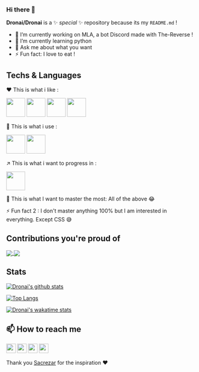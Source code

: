 ### Hi there 👋

**Dronai/Dronai** is a ✨ _special_ ✨ repository because its my `README.md` !

- 🔭 I’m currently working on MLA, a bot Discord made with The-Reverse !
- 🌱 I’m currently learning python
- 💬 Ask me about what you want
- ⚡ Fun fact: I love to eat !

## Techs & Languages

❤️ This is what i like :

<code><a href="https://isocpp.org/" target="_blank"><img height="50" src="https://cdn.worldvectorlogo.com/logos/c.svg"></a></code>
<code><a href="https://docs.microsoft.com/en-us/dotnet/csharp/" target="_blank"><img height="50" src="https://seeklogo.com/images/C/c-sharp-c-logo-02F17714BA-seeklogo.com.png"></a></code>
<code><a href="https://www.oracle.com/java/" target="_blank"><img height="50" src="https://www.vectorlogo.zone/logos/java/java-horizontal.svg"></a></code>
<code><a href="https://www.python.org/" target="_blank"><img height="50" src="https://www.vectorlogo.zone/logos/python/python-horizontal.svg"></a></code>

🔨 This is what i use :

<code><a href="https://code.visualstudio.com/" target="_blank"><img height="50" src="https://www.vectorlogo.zone/logos/visualstudio_code/visualstudio_code-ar21.svg"></a></code>
<code><a href="https://git-scm.com/" target="_blank"><img height="50" src="https://www.vectorlogo.zone/logos/git-scm/git-scm-ar21.svg"></a></code>

↗️ This is what i want to progress in :

<code><a href="https://www.docker.com/" target="_blank"><img height="50" src="https://www.vectorlogo.zone/logos/docker/docker-official.svg"></a></code>

💯 This is what I want to master the most:
All of the above 😂

⚡ Fun fact 2 : I don't master anything 100% but I am interested in everything. Except CSS 😅

## Contributions you're proud of

<a href="https://github.com/AlphaCodeCorp/EPScript%22%3E">
  <img align="center" src="https://github-readme-stats.vercel.app/api/pin/?username=AlphaCodeCorp&repo=EPScript" />
</a>

<a href="https://github.com/AlphaCodeCorp/The-Reverse">
  <img align="center" src="https://github-readme-stats.vercel.app/api/pin/?username=AlphaCodeCorp&repo=The-Reverse" />
</a>

## Stats

[![Dronai's github stats](https://github-readme-stats.vercel.app/api?username=Dronai)](https://github.com/Dronai)

[![Top Langs](https://github-readme-stats.vercel.app/api/top-langs/?username=Dronai)](https://github.com/Dronai)

[![Dronai's wakatime stats](https://github-readme-stats.vercel.app/api/wakatime?username=Dronai)](https://github.com/Dronai)

## 📫 How to reach me

<a href="https://www.linkedin.com/in/pierre-boutin-b61b1b160/" target="_blank"><img height="25" src="https://www.vectorlogo.zone/logos/linkedin/linkedin-icon.svg"></a>
<a href="https://github.com/Dronai" target="_blank"><img height="25" src="https://www.vectorlogo.zone/logos/github/github-icon.svg"></a>
<a href="mailto:pierre.boutin@viacesi.fr" target="_blank"><img height="25" src="https://www.vectorlogo.zone/logos/gmail/gmail-icon.svg"></a>
<a href="https://discordapp.com/users/176264765214162944" target="_blank"><img height="25" src="https://www.vectorlogo.zone/logos/discordapp/discordapp-icon.svg"></a>

Thank you [Sacrezar](https://github.com/Sacrezar) for the inspiration ❤️
